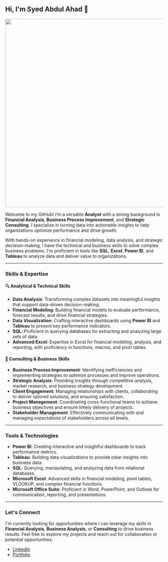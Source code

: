 ## Hi, I'm Syed Abdul Ahad 👋

<div align="center">
  <img src="https://media.giphy.com/media/iIqmM5tTjmpOB9mpbn/giphy.gif" width="600"/>
</div>

Welcome to my GitHub! I’m a versatile **Analyst** with a strong background in **Financial Analysis**, **Business Process Improvement**, and **Strategic Consulting**. I specialize in turning data into actionable insights to help organizations optimize performance and drive growth.

With hands-on experience in financial modeling, data analysis, and strategic decision-making, I have the technical and business skills to solve complex business problems. I'm proficient in tools like **SQL**, **Excel**, **Power BI**, and **Tableau** to analyze data and deliver value to organizations.

---

### Skills & Expertise

#### 🔍 **Analytical & Technical Skills**
- **Data Analysis**: Transforming complex datasets into meaningful insights that support data-driven decision-making.
- **Financial Modeling**: Building financial models to evaluate performance, forecast results, and drive financial strategies.
- **Data Visualization**: Crafting interactive dashboards using **Power BI** and **Tableau** to present key performance indicators.
- **SQL**: Proficient in querying databases for extracting and analyzing large sets of data.
- **Advanced Excel**: Expertise in Excel for financial modeling, analysis, and reporting, with proficiency in functions, macros, and pivot tables.

#### 🧠 **Consulting & Business Skills**
- **Business Process Improvement**: Identifying inefficiencies and implementing strategies to optimize processes and improve operations.
- **Strategic Analysis**: Providing insights through competitive analysis, market research, and business strategy development.
- **Client Engagement**: Managing relationships with clients, collaborating to deliver tailored solutions, and ensuring satisfaction.
- **Project Management**: Coordinating cross-functional teams to achieve business objectives and ensure timely delivery of projects.
- **Stakeholder Management**: Effectively communicating with and managing expectations of stakeholders across all levels.

---

### Tools & Technologies

- **Power BI**: Creating interactive and insightful dashboards to track performance metrics.
- **Tableau**: Building data visualizations to provide clear insights into business data.
- **SQL**: Querying, manipulating, and analyzing data from relational databases.
- **Microsoft Excel**: Advanced skills in financial modeling, pivot tables, VLOOKUP, and complex financial functions.
- **Microsoft Office Suite**: Proficient in Word, PowerPoint, and Outlook for communication, reporting, and presentations.

---

### Let's Connect
I'm currently looking for opportunities where I can leverage my skills in **Financial Analysis**, **Business Analysis**, or **Consulting** to drive business results. Feel free to explore my projects and reach out for collaboration or potential opportunities.

- [LinkedIn](https://www.linkedin.com/in/syed-abdul-ahad19)
- [Portfolio](https://syedabdulahad1910.github.io/SyedAbdulAhad1910-ZeeshaanSyedAbdulAhad.github.io)
